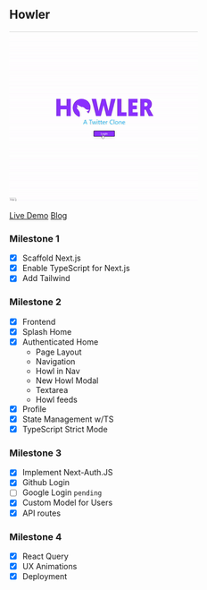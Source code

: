 ## Howler
<img src="https://raw.githubusercontent.com/iMervinC/Howler/main/howlPrev.gif"/>

[Live Demo](https://vercel.com/imervinc/howler/311BSu3zbYPukcSDHZ9v9xWor97f)
[Blog](https://dev.to/imervinc/howler-a-basic-fullstack-next-js-app-using-its-api-routes-w-react-query-51h7)

### Milestone 1

- [x] Scaffold Next.js
- [x] Enable TypeScript for Next.js
- [x] Add Tailwind

### Milestone 2

- [x] Frontend
- [x] Splash Home
- [x] Authenticated Home
  - Page Layout
  - Navigation
  - Howl in Nav
  - New Howl Modal
  - Textarea
  - Howl feeds
- [x] Profile
- [x] State Management w/TS
- [x] TypeScript Strict Mode

### Milestone 3

- [x] Implement Next-Auth.JS
- [x] Github Login
- [ ] Google Login `pending`
- [x] Custom Model for Users
- [x] API routes

### Milestone 4

- [x] React Query
- [x] UX Animations
- [x] Deployment
